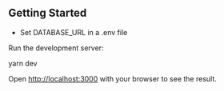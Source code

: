 ## Getting Started

- Set DATABASE_URL in a .env file

Run the development server:

yarn dev

Open [http://localhost:3000](http://localhost:3000) with your browser to see the result.
